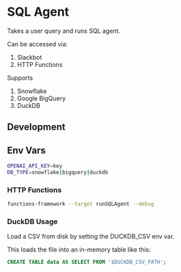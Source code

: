 # SQL Agent

Takes a user query and runs SQL agent.

Can be accessed via:

1. Slackbot
1. HTTP Functions

Supports

1. Snowflake
2. Google BigQuery
3. DuckDB

## Development

## Env Vars

```bash
OPENAI_API_KEY=key
DB_TYPE=snowflake|bigquery|duckdb
```

### HTTP Functions

```bash
functions-framework --target runSQLAgent --debug
```

### DuckDB Usage

Load a CSV from disk by setting the DUCKDB_CSV env var.

This loads the file into an in-memory table like this:

```sql
CREATE TABLE data AS SELECT FROM '$DUCKDB_CSV_PATH';
```
